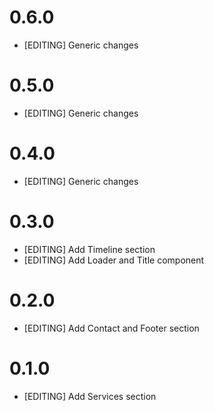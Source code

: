 # 0.6.0
- [EDITING] Generic changes

# 0.5.0
- [EDITING] Generic changes

# 0.4.0
- [EDITING] Generic changes

# 0.3.0
- [EDITING] Add Timeline section
- [EDITING] Add Loader and Title component

# 0.2.0
- [EDITING] Add Contact and Footer section

# 0.1.0
- [EDITING] Add Services section